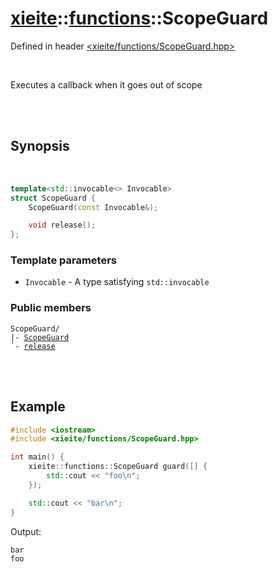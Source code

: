 # [xieite](../xieite.md)::[functions](../functions.md)::ScopeGuard
Defined in header [<xieite/functions/ScopeGuard.hpp>](../../include/xieite/functions/ScopeGuard.hpp)

<br/>

Executes a callback when it goes out of scope

<br/><br/>

## Synopsis

<br/>

```cpp
template<std::invocable<> Invocable>
struct ScopeGuard {
	ScopeGuard(const Invocable&);

	void release();
};
```
### Template parameters
- `Invocable` - A type satisfying `std::invocable`
### Public members
<pre><code>ScopeGuard/
|- <a href="./ScopeGuard/constructor.md">ScopeGuard</a>
`- <a href="./ScopeGuard/release.md">release</a>
</code></pre>

<br/><br/>

## Example
```cpp
#include <iostream>
#include <xieite/functions/ScopeGuard.hpp>

int main() {
	xieite::functions::ScopeGuard guard([] {
		std::cout << "foo\n";
	});

	std::cout << "bar\n";
}
```
Output:
```
bar
foo
```
